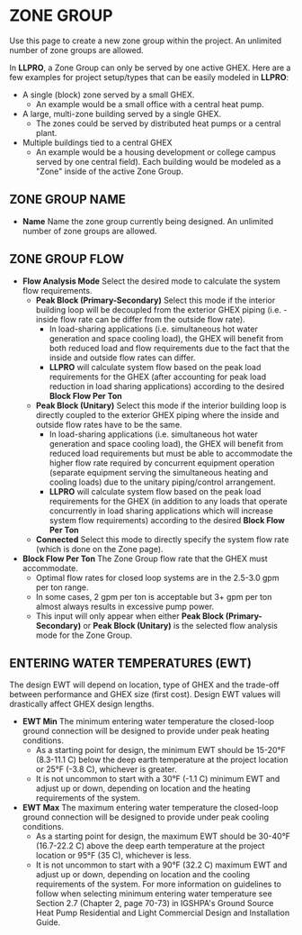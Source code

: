 # ZONE GROUP

Use this page to create a new zone group within the project. An unlimited number of zone groups are allowed.

In **LLPRO**, a Zone Group can only be served by one active GHEX. Here are a few examples for project setup/types that can be easily modeled in **LLPRO**:

* A single (block) zone served by a small GHEX.
    * An example would be a small office with a central heat pump. 
* A large, multi-zone building served by a single GHEX.
    * The zones could be served by distributed heat pumps or a central plant.
* Multiple buildings tied to a central GHEX
    * An example would be a housing development or college campus served by one central field). Each building would be modeled as a "Zone" inside of the active Zone Group.

## ZONE GROUP NAME


* **Name** Name the zone group currently being designed. An unlimited number of zone groups are allowed.

## ZONE GROUP FLOW

* **Flow Analysis Mode** Select the desired mode to calculate the system flow requirements.
    * **Peak Block (Primary-Secondary)** Select this mode if the interior building loop will be decoupled from the exterior GHEX piping (i.e. - inside flow rate can be differ from the outside flow rate).
        * In load-sharing applications (i.e. simultaneous hot water generation and space cooling load), the GHEX will benefit from both reduced load and flow requirements due to the fact that the inside and outside flow rates can differ.
        * **LLPRO** will calculate system flow based on the peak load requirements for the GHEX (after accounting for peak load reduction in load sharing applications) according to the desired **Block Flow Per Ton**
    * **Peak Block (Unitary)** Select this mode if the interior building loop is directly coupled to the exterior GHEX piping where the inside and outside flow rates have to be the same.
        * In load-sharing applications (i.e. simultaneous hot water generation and space cooling load), the GHEX will benefit from reduced load requirements but must be able to accommodate the higher flow rate required by concurrent equipment operation (separate equipment serving the simultaneous heating and cooling loads) due to the unitary piping/control arrangement.
        * **LLPRO** will calculate system flow based on the peak load requirements for the GHEX (in addition to any loads that operate concurrently in load sharing applications which will increase system flow requirements) according to the desired **Block Flow Per Ton**
    * **Connected** Select this mode to directly specify the system flow rate (which is done on the Zone page). 
* **Block Flow Per Ton** The Zone Group flow rate that the GHEX must accommodate. 
    * Optimal flow rates for closed loop systems are in the 2.5-3.0 gpm per ton range.
    * In some cases, 2 gpm per ton is acceptable but 3+ gpm per ton almost always results in excessive pump power.
    * This input will only appear when either **Peak Block (Primary-Secondary)** or **Peak Block (Unitary)** is the selected flow analysis mode for the Zone Group. 

## ENTERING WATER TEMPERATURES (EWT)

The design EWT will depend on location, type of GHEX and the trade-off between performance and GHEX size (first cost). Design EWT values will drastically affect GHEX design lengths.

* **EWT Min** The minimum entering water temperature the closed-loop ground connection will be designed to provide under peak heating conditions.
    * As a starting point for design, the minimum EWT should be 15-20&deg;F (8.3-11.1 C) below the deep earth temperature at the project location or 25&deg;F (-3.8 C), whichever is greater.
    * It is not uncommon to start with a 30&deg;F (-1.1 C) minimum EWT and adjust up or down, depending on location and the heating requirements of the system. 
* **EWT Max** The maximum entering water temperature the closed-loop ground connection will be designed to provide under peak cooling conditions.
    * As a starting point for design, the maximum EWT should be 30-40&deg;F (16.7-22.2 C) above the deep earth temperature at the project location or 95&deg;F (35 C), whichever is less.
    * It is not uncommon to start with a 90&deg;F (32.2 C) maximum EWT and adjust up or down, depending on location and the cooling requirements of the system. 
For more information on guidelines to follow when selecting minimum entering water temperature see Section 2.7 (Chapter 2, page 70-73) in IGSHPA's Ground Source Heat Pump Residential and Light Commercial Design and Installation Guide.


